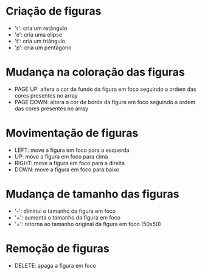 # Criação de figuras
- 'r': cria um retângulo
- 'e': cria uma elipse
- 't': cria um triângulo
- 'p': cria um pentágono

# Mudança na coloração das figuras
- PAGE UP: altera a cor de fundo da figura em foco seguindo a ordem das cores presentes no array
- PAGE DOWN: altera a cor de borda da figura em foco seguindo a ordem das cores presentes no array

# Movimentação de figuras
- LEFT: move a figura em foco para a esquerda
- UP: move a figura em foco para cima
- RIGHT: move a figura em foco para a direita
- DOWN: move a figura em foco para baixo

# Mudança de tamanho das figuras
- '-': diminui o tamanho da figura em foco
- '+': aumenta o tamanho da figura em foco
- '=': retorna ao tamanho original da figura em foco (50x50)

# Remoção de figuras
- DELETE: apaga a figura em foco
